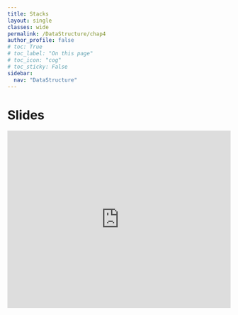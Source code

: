```yaml
---
title: Stacks
layout: single
classes: wide
permalink: /DataStructure/chap4
author_profile: false
# toc: True
# toc_label: "On this page"
# toc_icon: "cog"
# toc_sticky: False
sidebar:
  nav: "DataStructure"
---
```

# Slides
<iframe height="400px" width="100%" src="https://drive.google.com/file/d/15lwKkjZY5lQzk2yIrkBJwgWtWF5KN37q/preview" frameborder="0" allowfullscreen="true"></iframe>



